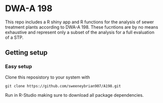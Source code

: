 # DWA-A 198

This repo includes a R shiny app and R functions for the analysis
of sewer treatment plants according to DWA-A 198. These fucntions
are by no means exhaustive and represent only a subset of the analysis
for a full evaluation of a STP.

## Getting setup

### Easy setup

Clone this reposistory to your system with

```
git clone https://github.com/sweeneybrian907/A198.git
```

Run in R-Studio making sure to download all package dependencies.
